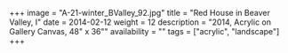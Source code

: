 +++
image = "A-21-winter_BValley_92.jpg"
title = "Red House in Beaver Valley, I"
date = 2014-02-12
weight = 12
description = "2014, Acrylic on Gallery Canvas, 48\" x 36\""
availability = ""
tags = ["acrylic", "landscape"]
+++

